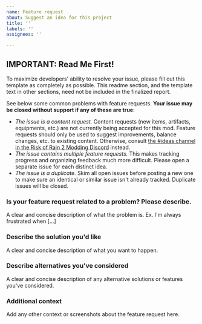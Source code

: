 ```yaml
---
name: Feature request
about: Suggest an idea for this project
title: ''
labels: ''
assignees: ''

---
```


## IMPORTANT: Read Me First!
To maximize developers' ability to resolve your issue, please fill out this template as completely as possible. This readme section, and the template text in other sections, need not be included in the finalized report.

See below some common problems with feature requests. **Your issue may be closed without support if any of these are true**:

- *The issue is a content request.* Content requests (new items, artifacts, equipments, etc.) are not currently being accepted for this mod. Feature requests should only be used to suggest improvements, balance changes, etc. to existing content. Otherwise, consult [the #ideas channel in the Risk of Rain 2 Modding Discord](https://discord.com/channels/562704639141740588/562762617760776195) instead.
- *The issue contains multiple feature requests.* This makes tracking progress and organizing feedback much more difficult. Please open a separate issue for each distinct idea.
- *The issue is a duplicate.* Skim all open issues before posting a new one to make sure an identical or similar issue isn't already tracked. Duplicate issues will be closed.

### Is your feature request related to a problem? Please describe.
A clear and concise description of what the problem is. Ex. I'm always frustrated when [...]

### Describe the solution you'd like
A clear and concise description of what you want to happen.

### Describe alternatives you've considered
A clear and concise description of any alternative solutions or features you've considered.

### Additional context
Add any other context or screenshots about the feature request here.
